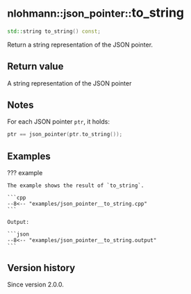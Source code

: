# <small>nlohmann::json_pointer::</small>to_string

```cpp
std::string to_string() const;
```

Return a string representation of the JSON pointer.

## Return value

A string representation of the JSON pointer

## Notes

For each JSON pointer `ptr`, it holds:

```cpp
ptr == json_pointer(ptr.to_string());
```

## Examples

??? example

    The example shows the result of `to_string`.
     
    ```cpp
    --8<-- "examples/json_pointer__to_string.cpp"
    ```
    
    Output:
    
    ```json
    --8<-- "examples/json_pointer__to_string.output"
    ```

## Version history

Since version 2.0.0.
